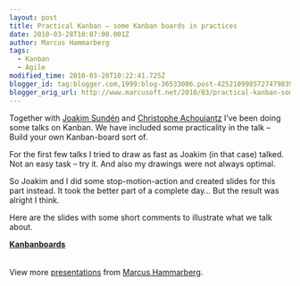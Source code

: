 ```yaml
---
layout: post
title: Practical Kanban – some Kanban boards in practices
date: 2010-03-28T10:07:00.001Z
author: Marcus Hammarberg
tags:
  - Kanban
  - Agile
modified_time: 2010-03-28T10:22:41.725Z
blogger_id: tag:blogger.com,1999:blog-36533086.post-4252109985727479839
blogger_orig_url: http://www.marcusoft.net/2010/03/practical-kanban-some-kanban-boards-in.html
---
```



Together with
<a href="http://www.joakimsunden.com/" target="_blank">Joakim Sundén</a>
and
<a href="http://blog.avegagroup.se/ChristopheAchouiantz/default.aspx"
target="_blank">Christophe Achouiantz</a> I’ve been doing some talks on
Kanban. We have included some practicality in the talk – Build your own
Kanban-board sort of.

For the first few talks I tried to draw as fast as Joakim (in that case)
talked. Not an easy task – try it. And also my drawings were not always
optimal.

So Joakim and I did some stop-motion-action and created slides for this
part instead. It took the better part of a complete day… But the result
was alright I think.

Here are the slides with some short comments to illustrate what we talk
about.

<div id="__ss_3576466" style="width: 425px">

**[Kanbanboards](http://www.slideshare.net/marcusoftnet/kanbanboards "Kanbanboards")**

<div
style="padding-bottom: 12px; padding-left: 0px; padding-right: 0px; padding-top: 5px">

View more [presentations](http://www.slideshare.net/) from [Marcus
Hammarberg](http://www.slideshare.net/marcusoftnet).
